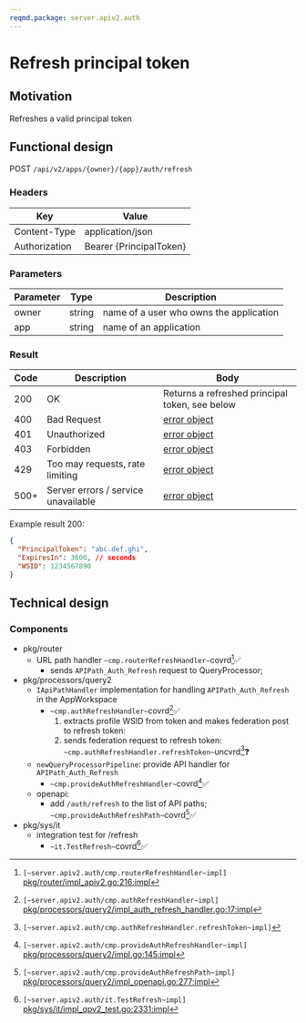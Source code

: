 ```yaml
---
reqmd.package: server.apiv2.auth
---
```

# Refresh principal token

## Motivation

Refreshes a valid principal token

## Functional design

POST `/api/v2/apps/{owner}/{app}/auth/refresh`

### Headers

| Key | Value |
| --- | --- |
| Content-Type | application/json |
| Authorization | Bearer {PrincipalToken} |

### Parameters

| Parameter | Type | Description |
| --- | --- | --- |
| owner | string | name of a user who owns the application |
| app | string | name of an application |

### Result

| Code | Description | Body |
| --- | --- | --- |
| 200 | OK | Returns a refreshed principal token, see below |
| 400 | Bad Request | [error object](errors.md) |
| 401 | Unauthorized | [error object](errors.md) |
| 403 | Forbidden | [error object](errors.md) |
| 429 | Too may requests, rate limiting | [error object](errors.md) |
| 500+ | Server errors / service unavailable | [error object](errors.md) |

Example result 200:

```json
{
  "PrincipalToken": "abc.def.ghi",
  "ExpiresIn": 3600, // seconds
  "WSID": 1234567890
}
```

## Technical design

### Components

- pkg/router
  - URL path handler `~cmp.routerRefreshHandler~`covrd[^1]✅
    - sends `APIPath_Auth_Refresh` request to QueryProcessor;
- pkg/processors/query2
  - `IApiPathHandler` implementation for handling `APIPath_Auth_Refresh` in the AppWorkspace
    - `~cmp.authRefreshHandler~`covrd[^2]✅
      1) extracts profile WSID from token and makes federation post to refresh token:
      2) sends federation request to refresh token: `~cmp.authRefreshHandler.refreshToken~`uncvrd[^5]❓
  - `newQueryProcessorPipeline`: provide API handler for `APIPath_Auth_Refresh`
    - `~cmp.provideAuthRefreshHandler~`covrd[^3]✅
  - openapi:
    - add `/auth/refresh` to the list of API paths; `~cmp.provideAuthRefreshPath~`covrd[^6]✅
- pkg/sys/it
  - integration test for /refresh
    - `~it.TestRefresh~`covrd[^4]✅

[^1]: `[~server.apiv2.auth/cmp.routerRefreshHandler~impl]` [pkg/router/impl_apiv2.go:216:impl](https://github.com/voedger/voedger/blob/main/pkg/router/impl_apiv2.go#L216)
[^2]: `[~server.apiv2.auth/cmp.authRefreshHandler~impl]` [pkg/processors/query2/impl_auth_refresh_handler.go:17:impl](https://github.com/voedger/voedger/blob/main/pkg/processors/query2/impl_auth_refresh_handler.go#L17)
[^3]: `[~server.apiv2.auth/cmp.provideAuthRefreshHandler~impl]` [pkg/processors/query2/impl.go:145:impl](https://github.com/voedger/voedger/blob/main/pkg/processors/query2/impl.go#L145)
[^4]: `[~server.apiv2.auth/it.TestRefresh~impl]` [pkg/sys/it/impl_qpv2_test.go:2331:impl](https://github.com/voedger/voedger/blob/main/pkg/sys/it/impl_qpv2_test.go#L2331)
[^5]: `[~server.apiv2.auth/cmp.authRefreshHandler.refreshToken~impl]`
[^6]: `[~server.apiv2.auth/cmp.provideAuthRefreshPath~impl]` [pkg/processors/query2/impl_openapi.go:277:impl](https://github.com/voedger/voedger/blob/main/pkg/processors/query2/impl_openapi.go#L277)
